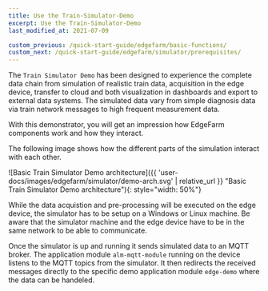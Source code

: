 ```yaml
---
title: Use the Train-Simulator-Demo
excerpt: Use the Train-Simulator-Demo
last_modified_at: 2021-07-09

custom_previous: /quick-start-guide/edgefarm/basic-functions/
custom_next: /quick-start-guide/edgefarm/simulator/prerequisites/
---
```


The `Train Simulator Demo` has been designed to experience the complete data chain from simulation of realistic train data, acquisition in the edge device, transfer to cloud and both visualization in dashboards and export to external data systems. The simulated data vary from simple diagnosis data via train network messages to high frequent measurement data.

With this demonstrator, you will get an impression how EdgeFarm components work and how they interact.

The following image shows how the different parts of the simulation interact with each other.

![Basic Train Simulator Demo architecture]({{ 'user-docs/images/edgefarm/simulator/demo-arch.svg' | relative_url }} "Basic Train Simulator Demo architecture"){: style="width: 50%"}

While the data acquistion and pre-processing will be executed on the edge device, the simulator has to be setup on a Windows or Linux machine. Be aware that the simulator machine and the edge device have to be in the same network to be able to communicate.

Once the simulator is up and running it sends simulated data to an MQTT broker. The application module `alm-mqtt-module` running on the device listens to the MQTT topics from the simulator. It then redirects the received messages directly to the specific demo application module `edge-demo` where the data can be handeled.
